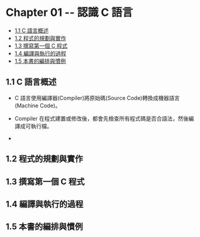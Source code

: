 # Chapter 01 -- 認識 C 語言 #

* [1.1 C 語言概述](#11-c-語言概述)
* [1.2 程式的規劃與實作](#12-程式的規劃與實作)
* [1.3 撰寫第一個 C 程式](#13-撰寫第一個-c-程式)
* [1.4 編譯與執行的過程](#14-編譯與執行的過程)
* [1.5 本書的編排與慣例](#15-本書的編排與慣例)

## 1.1 C 語言概述 ##

* C 語言使用編譯器(Compiler)將原始碼(Source Code)轉換成機器語言(Machine Code)。

* Compiler 在程式建置或修改後，都會先檢查所有程式碼是否合語法，然後編譯成可執行檔。

* 

## 1.2 程式的規劃與實作 ##

## 1.3 撰寫第一個 C 程式 ##

## 1.4 編譯與執行的過程 ##

## 1.5 本書的編排與慣例 ##
